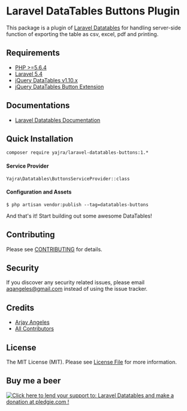 # Laravel DataTables Buttons Plugin

This package is a plugin of [Laravel Datatables](https://github.com/yajra/laravel-datatables) for handling server-side function of exporting the table as csv, excel, pdf and printing.

## Requirements
- [PHP >=5.6.4](http://php.net/)
- [Laravel 5.4](https://github.com/laravel/framework)
- [jQuery DataTables v1.10.x](http://datatables.net/)
- [jQuery DataTables Button Extension](https://datatables.net/reference/button/)

## Documentations
- [Laravel Datatables Documentation](http://yajrabox.com/docs/laravel-datatables)

## Quick Installation
`composer require yajra/laravel-datatables-buttons:1.*`

#### Service Provider
`Yajra\Datatables\ButtonsServiceProvider::class`

#### Configuration and Assets
`$ php artisan vendor:publish --tag=datatables-buttons`

And that's it! Start building out some awesome DataTables!

## Contributing

Please see [CONTRIBUTING](https://github.com/yajra/laravel-datatables-buttons/blob/master/.github/CONTRIBUTING.md) for details.

## Security

If you discover any security related issues, please email [aqangeles@gmail.com](mailto:aqangeles@gmail.com) instead of using the issue tracker.

## Credits

- [Arjay Angeles](https://github.com/yajra)
- [All Contributors](https://github.com/yajra/laravel-datatables-buttons/graphs/contributors)

## License

The MIT License (MIT). Please see [License File](https://github.com/yajra/laravel-datatables-buttons/blob/master/LICENSE.md) for more information.

## Buy me a beer
<a href='https://pledgie.com/campaigns/29515'><img alt='Click here to lend your support to: Laravel Datatables and make a donation at pledgie.com !' src='https://pledgie.com/campaigns/29515.png?skin_name=chrome' border='0' ></a>
